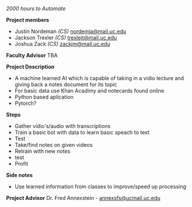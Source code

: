 *2000 hours to Automate*

**Project members**
- Justin Nordeman _(CS)_ nordemja@mail.uc.edu
- Jackson Trexler _(CS)_ trexlejt@mail.uc.edu
- Joshua Zack     _(CS)_ zackjm@mail.uc.edu

**Faculty Advisor**
TBA

**Project Description**
- A machine learned AI which is capable of taking in a vidio lecture and giving back a notes document for its topic
- For basic data use Khan Acadimy and notecards found online
- Python based aplication
-   Pytorch?


**Steps**
- Gather vidio's/audio with transcriptions
- Train a basic bot with data to learn basic speach to text
- Test
- Take/find notes on given videos
- Retrain with new notes
- test
- Profit

**Side notes**
- Use learned information from classes to improve/speed up processing

**Project Advisor**
Dr. Fred Annexstein - annexsfs@ucmail.uc.edu
